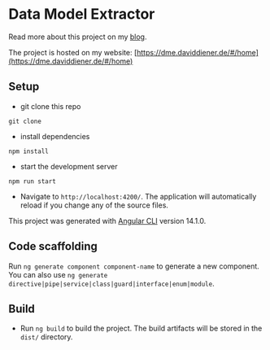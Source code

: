 # Data Model Extractor

Read more about this project on my [blog](https://blog.daviddiener.de/blog/dme/).

The project is hosted on my website: [https://dme.daviddiener.de/#/home](https://dme.daviddiener.de/#/home)

## Setup
- git clone this repo
```
git clone
```
- install dependencies
```
npm install
```
- start the development server
```
npm run start
```
- Navigate to `http://localhost:4200/`. The application will automatically reload if you change any of the source files.

This project was generated with [Angular CLI](https://github.com/angular/angular-cli) version 14.1.0.


## Code scaffolding

Run `ng generate component component-name` to generate a new component. You can also use `ng generate directive|pipe|service|class|guard|interface|enum|module`.

## Build
- Run `ng build` to build the project. The build artifacts will be stored in the `dist/` directory.
